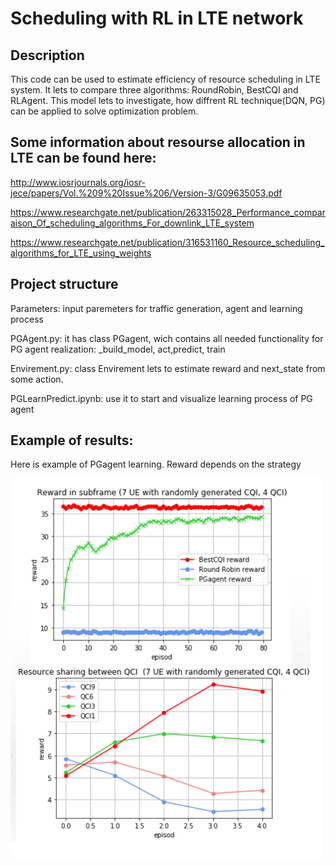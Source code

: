 # Scheduling with RL in LTE network

Description
-----------------------------------

This code can be used to estimate efficiency of resource scheduling  in LTE system.
It lets to compare three algorithms: RoundRobin, BestCQI and RLAgent.
This model lets to investigate, how diffrent RL technique(DQN, PG) can be applied to solve optimization problem.


Some information about resourse allocation in LTE can be found here:
--------------------------------------------
http://www.iosrjournals.org/iosr-jece/papers/Vol.%209%20Issue%206/Version-3/G09635053.pdf

https://www.researchgate.net/publication/263315028_Performance_comparaison_Of_scheduling_algorithms_For_downlink_LTE_system

https://www.researchgate.net/publication/316531160_Resource_scheduling_algorithms_for_LTE_using_weights

Project structure
-----------------------------------
Parameters: input paremeters for traffic generation, agent and learning process

PGAgent.py: it has class PGagent, wich contains all needed functionality for PG agent realization: _build_model, act,predict, train

Envirement.py: class Envirement lets to estimate reward and next_state from some action.

PGLearnPredict.ipynb: use it to start and visualize learning process of PG agent

Example of results:
------------------
Here is example of PGagent learning.
Reward depends on the strategy

![Simulation](/img/example_7_3.png)





